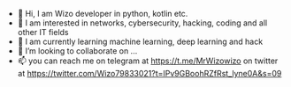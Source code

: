 - 👋 Hi, I am Wizo developer in python, kotlin etc.
- 👀 I am interested in networks, cybersecurity, hacking, coding and all other IT fields
- 🌱 I am currently learning machine learning, deep learning and hack
- 💞️ I’m looking to collaborate on ...
- 📫 you can reach me on telegram at https://t.me/MrWizowizo
on twitter at https://twitter.com/Wizo79833021?t=IPv9GBoohRZfRst_lyne0A&s=09

<!---
fredarthur2006a/fredarthur2006a is a ✨ special ✨ repository because its `README.md` (this file) appears on your GitHub profile.
You can click the Preview link to take a look at your changes.
--->
